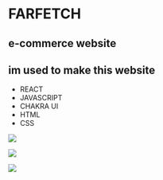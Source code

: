 # FARFETCH  



## e-commerce website

## im used to make this website

- REACT
- JAVASCRIPT                                                                                       
-  CHAKRA UI
-  HTML 
-  CSS


![](https://lh3.googleusercontent.com/6w2IRTSQTxdW467ZEt4hjBYACkTqulEnNWtoC1ZethUPK2agcFT7OsHPdzsaDtxONxPPrrJEAnR9fOXKAKbk3HqdwZ-qUggTuyauCL9pGubxPBt5xX-_-qFIO1S9RAQ0HJVUhpULE0C_mLf4a5HSIjX8ryHb40l5ArpXUd1c2lXqqxEuCvqbwf_eWWzRBKNEiVbqb-jcBcUzSCbpIma16N9DXSdTW2_8aKRXHX-LZE2yJbXMv6IOF7Iq10WcIyqXnQzdoD_3qf3oKoFMHWhJQXkEzupJ5b31fHqeXWZbQQz-ktWTF3XRGws-b8mHd0eeHKNAC2gSdrFLIhvQ4vOio1ZlmMPs8pXhSDdStl3c1DzxBzocakyWIorr6dSj8RdOdRh2Rf9M9lwFmHoasyQfzZpYB3NTBI9ROS0dQnosM4wB6VSIKJ2vlLJHt1tKqm560Fqb-Jd5mtODzRbQtU5f-Rp4Zy-DW3ktH5QlBfdEjvArePeNUXXhLmnCp4jQqqJJukdKsPeX-cCfcXcAf-S2Y3rfnwOTU0BnjoSQuvNXIY02AiYk95AXC1NaHik6JjRWWquUwOrLa2dHqoC7dj8jWkvzb7vijghHhZf1c1gM1cs0A9UBSk6ZA5lRoLq2mg6YknJ10fooyYl6QUz6gh68N20CtsLlS1WlbsB-fKTZhKMQagXT3xCo8IWPyC74xgsYpF7dToizZ7P_nDblHxu_VKmw-JRi971SsW3usvIgpg7e7k2nMQh5LoG9EuWVUbb7dhJ7XUo6A8VDO4PVkhzUU0Oq6C2WQOYc1bMmDAy_apbPC1mrZVElOQnSdXVxIvj_reQx2RbKxdGviNoaGmTwcTfpPZPZ6JFr8ZQvUKrXIFpO0fBGYByt4vCaLkthRIOoafroZ83Ujo7TYFT283Pxo9DRSDKMnXE2aC_eV129bhj7RkOaTQ=w1314-h821-no?authuser=0)

![](https://lh3.googleusercontent.com/t9q2fZpWZF7R3X4H_aJwnHkzxjpn7-zvlE8OlNqH69YoKD_mw7yZvP3qS_9Afxn-d6G4m0pezJ3a_YvIEgSoH3iq9v35AtyyI77dsGavc7l-7pxUqzSu2tw89GheQn7qXBLzmff5yLT2ksJCbcCWTdmfEaFVmBlX5PwxcWwgs0GDHHAOxwYJjQ7OpRu17DBYyYCIZMTN05Glf69hRNCAgtRPlDKGYEhXzT9poaOJFe8KPvkjBPGWVHtKUvf5urlhpdIomx-T5TKoP8lbT_BZKkJnrkxv6zkVMqGXkGWiMk8lYSHAz_HGBX5eULc15Jv0mRoZQe17COVxRx9nqsaPdpQqOgKHghEcsNJ_Fkick8RRXP0SXClifP5Y0LiDhgYFHv4JhnLXPsGj5XPrT-Mf-aO2_7NEQw0nMQy6qM7YSjCjoHhVNSyTy-QYPrcOkaaqMSmsyQE4U0CPuZeuGldRwOe---g-7oVj3Tw8ycjGxWi7nDlqMl48FRUMfwlk5iEVnACzXknPBaIQRri79OWrEOKpSfJfTfrUX7rNjCi653KMuOGk9v-GC5InjtyYpxoNMLdBXoAgtJiUnGYcSg_sWScC4CqPSDdZkt6yTlZrUL5Lpg_Ed3wgLq15wY0Ue1WXyWWTEod_8W74UISfsdbAQwKOhR_M_GmWNh4gzH2vdVFepHfW0WpeOZ7q4ZDtIiTGsLgU37YsQXIe5j1436IV0RMRQrB4juRU5RaK1YwYIxIDU2AnbulCz73W6xEK5Ftla0M93xkiew-mqUBOe2JP7vHMHwiXkH4odD20G2SgRmecdBHmSSk3L3nBAf-PReaFInV9JQXEEe1uDxKrKFeCGnmh2Pw6guo5HQgiLPCwaYEQ-KnrpLlE9t2KVkWYLGqovKLM6bf8MAmy6vAuPyn7S1M0JiApYOsmi-QWDNxqAtsDEK-YKQ=w1314-h821-no?authuser=0)

![](https://lh3.googleusercontent.com/dwxd-qTM3FV_VFXtrO2H0LK6282ZqkBWjv_80ICodDBT-5JwxOsURPAdbLY7O_BLwbMzYg_QABkU-HV_0KGlUQBLYwLgNn26JT6GdfhyBpqXp7OWZR0683uJmFkrDt2pg9N_IiAuXMSHScjAuBmin9h_aWGFhkUF0XaFGxkK2yLsUBnOdpwWK7HAMdEzLGCWD-e9Oxm9M7rBcflMDL9Hk_b7w8BTwXLvgV-QBUQ3o8wcetYR1mBunXLq-_H1ByqRmQr0JAjWLdBPEXuvzIiLeGt5ZHLtkwkIeezIIQmH0yaiw6fpPWiMVSi1OSlsYZx-68qx0u4u-vHuS0hTzhxw4iCySL5rYGQnkfB8TVwxP4lIDaPybM7_Wz-y0o0XisPEgQeeam2P6NDmzqjxO58FUFOpnWUG8MnOGZPMGOz-JWHgLbKf1aCEap5YFqCqO1LvUXQdKal-t9UPlt8XADiGvbWX_9LNVyYWgN0sZC_7p3tP9z4RSlGWHIST_xD-zfPtLX0k3E0DRliSr_-KmJ_RCmk3uunwCiuyfZalLBeeLQW5UKHWgQAe7OIYNivW6TgQjpWdxhs6wGd83g_YUe1XnXtMsZ7ot0NaKeLBpZyZPPIo4A1Zv7si5M84-Hu611tCtYCu0esIzhsdNebgFosHXRLnd-D8PC--aKLaOwe_8LyG7Yk0ONLb2ACnjLY12wWt4Wm-Un_XZIH0mfBmtA7vyKh_QKcnrxQXPrm8HbiXMK9Kk7MF2QSKfeH02oooI6l5fkQvk0ur69kiVMNy1PZCWQTG-dxKdeAFiGlX0CnuKRY9Ginb4xUXSCdWjTWJthUouIPPW9C5gsEFeCjYe8QtASLc-16nJhEpeKN7EbpBirg9iQ3zl5RgcoRAfYl77qZV5N07XuofTJ75E_8a1ghm3SK7CDLSacUNgDh2appB3ewLNwhSvw=w1314-h821-no?authuser=0)




